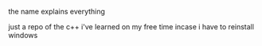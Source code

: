 the name explains everything

just a repo of the c++ i've learned on my free time incase i have to reinstall windows